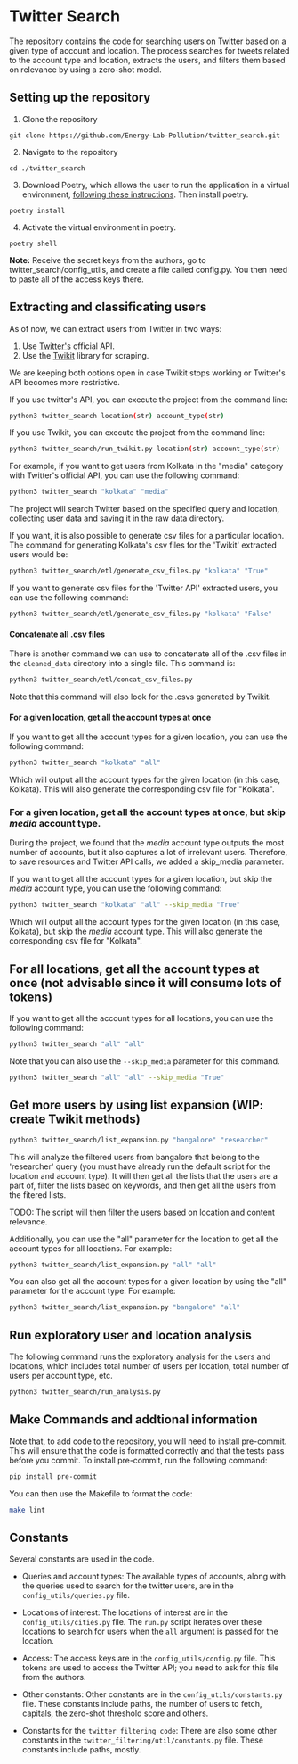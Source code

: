 # Twitter Search

The repository contains the code for searching users on Twitter based on a given type of account and location. The process searches for tweets related to the account type and location, extracts the users, and filters them based on relevance by using a zero-shot model.

## Setting up the repository

1. Clone the repository

```
git clone https://github.com/Energy-Lab-Pollution/twitter_search.git
```

2. Navigate to the repository

```
cd ./twitter_search
```


3. Download Poetry, which allows the user to run the application in a virtual environment, [following these instructions](https://python-poetry.org/docs/). Then install poetry.

```
poetry install
```

4. Activate the virtual environment in poetry.

```
poetry shell
```
**Note:**  Receive the secret keys from the authors, go to twitter_search/config_utils, and create a file called config.py. You then need to paste all of the access keys there.

## Extracting and classificating users

As of now, we can extract users from Twitter in two ways:

1. Use [Twitter's](https://docs.x.com/x-api/introduction) official API.
2. Use the [Twikit](https://github.com/d60/twikit) library for scraping.

We are keeping both options open in case Twikit stops working or Twitter's API becomes more restrictive.

If you use twitter's API, you can execute the project from the command line:

```bash
python3 twitter_search location(str) account_type(str)
```

If you use Twikit, you can execute the project from the command line:

```bash
python3 twitter_search/run_twikit.py location(str) account_type(str)
```

For example, if you want to get users from Kolkata in the "media" category with Twitter's official API, you can use the following command:

```bash
python3 twitter_search "kolkata" "media"
```


The project will search Twitter based on the specified query and location, collecting user data and saving it in the raw data directory.

If you want, it is also possible to generate csv files for a particular location. The command for generating Kolkata's csv files for the 'Twikit' extracted users would be:

```bash
python3 twitter_search/etl/generate_csv_files.py "kolkata" "True"
```

If you want to generate csv files for the 'Twitter API' extracted users, you can use the following command:

```bash
python3 twitter_search/etl/generate_csv_files.py "kolkata" "False"
```

#### Concatenate all .csv files

There is another command we can use to concatenate all of the .csv files in the `cleaned_data` directory into a single file. This command is:

```bash
python3 twitter_search/etl/concat_csv_files.py
```

Note that this command will also look for the .csvs generated by Twikit.

#### For a given location, get all the account types at once

If you want to get all the account types for a given location, you can use the following command:

```bash
python3 twitter_search "kolkata" "all"
```

Which will output all the account types for the given location (in this case, Kolkata). This will also generate the corresponding csv file for "Kolkata".


### For a given location, get all the account types at once, but skip _media_ account type.

During the project, we found that the _media_ account type outputs the most number of accounts, but it also captures a lot of irrelevant users. Therefore, to save resources and Twitter API calls, we added a skip_media parameter.

If you want to get all the account types for a given location, but skip the _media_ account type, you can use the following command:

```bash
python3 twitter_search "kolkata" "all" --skip_media "True"
```

Which will output all the account types for the given location (in this case, Kolkata), but skip the _media_ account type. This will also generate the corresponding csv file for "Kolkata".


## For all locations, get all the account types at once (not advisable since it will consume lots of tokens)

If you want to get all the account types for all locations, you can use the following command:

```bash
python3 twitter_search "all" "all"
```
Note that you can also use the `--skip_media` parameter for this command.

```bash
python3 twitter_search "all" "all" --skip_media "True"
```

## Get more users by using list expansion (WIP: create Twikit methods)

```bash
python3 twitter_search/list_expansion.py "bangalore" "researcher"
```

This will analyze the filtered users from bangalore that belong to the 'researcher' query (you must have already run the default script for the location and account type). It will then get all the lists that the users are a part of, filter the lists based on keywords, and then get all the users from the fitered lists.

TODO: The script will then filter the users based on location and content relevance.

Additionally, you can use the "all" parameter for the location to get all the account types for all locations. For example:

```bash
python3 twitter_search/list_expansion.py "all" "all"
```

You can also get all the account types for a given location by using the "all" parameter for the account type. For example:

```bash
python3 twitter_search/list_expansion.py "bangalore" "all"
```

## Run exploratory user and location analysis

The following command runs the exploratory analysis for the users and locations, which includes total number of users per location, total number of users per account type, etc.

```bash
python3 twitter_search/run_analysis.py
```


## Make Commands and addtional information

Note that, to add code to the repository, you will need to install pre-commit. This will ensure that the code is formatted correctly and that the tests pass before you commit. To install pre-commit, run the following command:

```bash
pip install pre-commit
```

You can then use the Makefile to format the code:

```bash
make lint
```


## Constants

Several constants are used in the code.

- Queries and account types: The available types of accounts, along with the queries used to search for the twitter users, are in the `config_utils/queries.py` file.

- Locations of interest: The locations of interest are in the `config_utils/cities.py` file. The `run.py` script iterates over these locations to search for users when the `all` argument is passed for the location.

- Access: The access keys are in the `config_utils/config.py` file. This tokens are used to access the Twitter API; you need to ask for this file from the authors.

- Other constants: Other constants are in the `config_utils/constants.py` file. These constants include paths, the number of users to fetch, capitals, the zero-shot threshold score and others.

- Constants for the `twitter_filtering code`: There are also some other constants in the `twitter_filtering/util/constants.py` file. These constants include paths, mostly.
